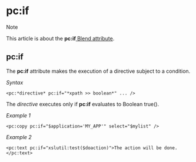 # pc:if



> [!NOTE]
> This article is about the **pc:if**[ Blend attribute](/docs/Repositories/Blend%20attributes).

## **pc:if**

The **pc:if** attribute makes the execution of a directive subject to a condition.

*Syntax*

```
<pc:*directive* pc:if="*xpath >> boolean*" ... />
```

The *directive* executes only if **pc:if** evaluates to Boolean true().

*Example 1*

```language-xml
<pc:copy pc:if="$application='MY_APP'" select="$mylist" />
```

*Example 2*

```language-xml
<pc:text pc:if="xslutil:test($doaction)">The action will be done.</pc:text>
```

 